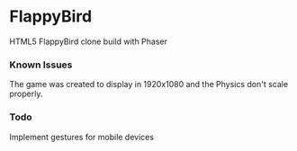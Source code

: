 FlappyBird
==========

HTML5 FlappyBird clone build with Phaser


### Known Issues

The game was created to display in 1920x1080 and the Physics don't scale properly.

### Todo

Implement gestures for mobile devices
